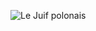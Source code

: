 ![Le Juif polonais](https://upload.wikimedia.org/wikipedia/commons/thumb/6/62/St_Cyprian%27s_Church_Rood_Screen%2C_Clarence_Gate%2C_London%2C_UK_-_Diliff.jpg/350px-St_Cyprian%27s_Church_Rood_Screen%2C_Clarence_Gate%2C_London%2C_UK_-_Diliff.jpg)